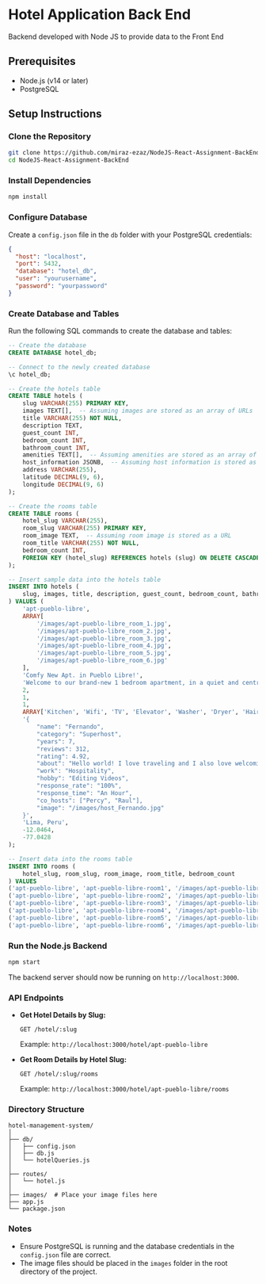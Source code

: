 # Hotel Application Back End

Backend developed with Node JS to provide data to the Front End

## Prerequisites

- Node.js (v14 or later)
- PostgreSQL

## Setup Instructions

### Clone the Repository

```bash
git clone https://github.com/miraz-ezaz/NodeJS-React-Assignment-BackEnd.git
cd NodeJS-React-Assignment-BackEnd
```

### Install Dependencies

```bash
npm install
```

### Configure Database

Create a `config.json` file in the `db` folder with your PostgreSQL credentials:

```json
{
  "host": "localhost",
  "port": 5432,
  "database": "hotel_db",
  "user": "yourusername",
  "password": "yourpassword"
}
```

### Create Database and Tables

Run the following SQL commands to create the database and tables:

```sql
-- Create the database
CREATE DATABASE hotel_db;

-- Connect to the newly created database
\c hotel_db;

-- Create the hotels table
CREATE TABLE hotels (
    slug VARCHAR(255) PRIMARY KEY,
    images TEXT[],  -- Assuming images are stored as an array of URLs
    title VARCHAR(255) NOT NULL,
    description TEXT,
    guest_count INT,
    bedroom_count INT,
    bathroom_count INT,
    amenities TEXT[],  -- Assuming amenities are stored as an array of strings
    host_information JSONB,  -- Assuming host information is stored as a JSON object
    address VARCHAR(255),
    latitude DECIMAL(9, 6),
    longitude DECIMAL(9, 6)
);

-- Create the rooms table
CREATE TABLE rooms (
    hotel_slug VARCHAR(255),
    room_slug VARCHAR(255) PRIMARY KEY,
    room_image TEXT,  -- Assuming room image is stored as a URL
    room_title VARCHAR(255) NOT NULL,
    bedroom_count INT,
    FOREIGN KEY (hotel_slug) REFERENCES hotels (slug) ON DELETE CASCADE
);

-- Insert sample data into the hotels table
INSERT INTO hotels (
    slug, images, title, description, guest_count, bedroom_count, bathroom_count, amenities, host_information, address, latitude, longitude
) VALUES (
    'apt-pueblo-libre',
    ARRAY[
        '/images/apt-pueblo-libre_room_1.jpg',
        '/images/apt-pueblo-libre_room_2.jpg',
        '/images/apt-pueblo-libre_room_3.jpg',
        '/images/apt-pueblo-libre_room_4.jpg',
        '/images/apt-pueblo-libre_room_5.jpg',
        '/images/apt-pueblo-libre_room_6.jpg'
    ],
    'Comfy New Apt. in Pueblo Libre!',
    'Welcome to our brand-new 1 bedroom apartment, in a quiet and central location next to a park! It''s conveniently located in Pueblo Libre, just 25min. away from the airport. Steps away from Clínica Stella Maris, Universidad Antonio Ruiz de Montoya, Instituto Británico, Hospital Santa Rosa, YMCA Peru and Alas Peruanas University. 2 guests, 1 bedroom, 1 bed, 1 bath.',
    2,
    1,
    1,
    ARRAY['Kitchen', 'Wifi', 'TV', 'Elevator', 'Washer', 'Dryer', 'Hair dryer', 'Refrigerator'],
    '{
        "name": "Fernando",
        "category": "Superhost",
        "years": 7,
        "reviews": 312,
        "rating": 4.92,
        "about": "Hello world! I love traveling and I also love welcoming guests in my home country, Perú, meeting new people.",
        "work": "Hospitality",
        "hobby": "Editing Videos",
        "response_rate": "100%",
        "response_time": "An Hour",
        "co_hosts": ["Percy", "Raul"],
        "image": "/images/host_Fernando.jpg"
    }',
    'Lima, Peru',
    -12.0464,
    -77.0428
);

-- Insert data into the rooms table
INSERT INTO rooms (
    hotel_slug, room_slug, room_image, room_title, bedroom_count
) VALUES
('apt-pueblo-libre', 'apt-pueblo-libre-room1', '/images/apt-pueblo-libre_room_1.jpg', 'Room 1', 1),
('apt-pueblo-libre', 'apt-pueblo-libre-room2', '/images/apt-pueblo-libre_room_2.jpg', 'Room 2', 1),
('apt-pueblo-libre', 'apt-pueblo-libre-room3', '/images/apt-pueblo-libre_room_3.jpg', 'Room 3', 1),
('apt-pueblo-libre', 'apt-pueblo-libre-room4', '/images/apt-pueblo-libre_room_4.jpg', 'Room 4', 1),
('apt-pueblo-libre', 'apt-pueblo-libre-room5', '/images/apt-pueblo-libre_room_5.jpg', 'Room 5', 1),
('apt-pueblo-libre', 'apt-pueblo-libre-room6', '/images/apt-pueblo-libre_room_6.jpg', 'Room 6', 1);
```

### Run the Node.js Backend

```bash
npm start
```

The backend server should now be running on `http://localhost:3000`.

### API Endpoints

- **Get Hotel Details by Slug:**

  ```http
  GET /hotel/:slug
  ```

  Example: `http://localhost:3000/hotel/apt-pueblo-libre`

- **Get Room Details by Hotel Slug:**
  ```http
  GET /hotel/:slug/rooms
  ```
  Example: `http://localhost:3000/hotel/apt-pueblo-libre/rooms`

### Directory Structure

```
hotel-management-system/
│
├── db/
│   ├── config.json
│   ├── db.js
│   └── hotelQueries.js
│
├── routes/
│   └── hotel.js
│
├── images/  # Place your image files here
├── app.js
└── package.json
```

### Notes

- Ensure PostgreSQL is running and the database credentials in the `config.json` file are correct.
- The image files should be placed in the `images` folder in the root directory of the project.

